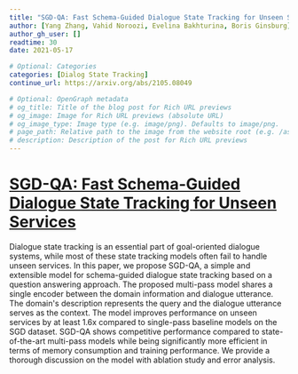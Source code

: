 ```yaml
---
title: "SGD-QA: Fast Schema-Guided Dialogue State Tracking for Unseen Services"
author: [Yang Zhang, Vahid Noroozi, Evelina Bakhturina, Boris Ginsburg]
author_gh_user: []
readtime: 30
date: 2021-05-17

# Optional: Categories
categories: [Dialog State Tracking]
continue_url: https://arxiv.org/abs/2105.08049

# Optional: OpenGraph metadata
# og_title: Title of the blog post for Rich URL previews
# og_image: Image for Rich URL previews (absolute URL)
# og_image_type: Image type (e.g. image/png). Defaults to image/png.
# page_path: Relative path to the image from the website root (e.g. /assets/images/). If specified, the image at this path will be used for the link preview. It is unlikely you will need this parameter - you can probably use og_image instead.
# description: Description of the post for Rich URL previews
---
```


# [SGD-QA: Fast Schema-Guided Dialogue State Tracking for Unseen Services](https://arxiv.org/abs/2105.08049)

Dialogue state tracking is an essential part of goal-oriented dialogue systems, while most of these state tracking models often fail to handle unseen services. In this paper, we propose SGD-QA, a simple and extensible model for schema-guided dialogue state tracking based on a question answering approach. The proposed multi-pass model shares a single encoder between the domain information and dialogue utterance. The domain's description represents the query and the dialogue utterance serves as the context. The model improves performance on unseen services by at least 1.6x compared to single-pass baseline models on the SGD dataset. SGD-QA shows competitive performance compared to state-of-the-art multi-pass models while being significantly more efficient in terms of memory consumption and training performance. We provide a thorough discussion on the model with ablation study and error analysis.

<!-- more -->

